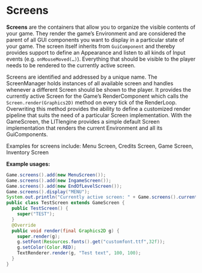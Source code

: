 # Screens

**Screens** are the containers that allow you to organize the visible contents of your game. They render the game’s Environment and are considered the parent of all GUI components you want to display in a particular state of your game. The screen itself inherits from `GuiComponent` and thereby provides support to define an Appearance and listen to all kinds of Input events (e.g. `onMouseMoved(…)`). Everything that should be visible to the player needs to be rendered to the currently active screen.

Screens are identified and addressed by a unique name. The ScreenManager holds instances of all available screen and handles whenever a different Screen should be shown to the player. It provides the currently active Screen for the Game’s RenderComponent which calls the `Screen.render(Graphics2D)` method on every tick of the RenderLoop. Overwriting this method provides the ability to define a customized render pipeline that suits the need of a particular Screen implementation. With the GameScreen, the LITIengine provides a simple default Screen implementation that renders the current Environment and all its GuiComponents.

Examples for screens include: Menu Screen, Credits Screen, Game Screen, Inventory Screen

**Example usages:**

```java
Game.screens().add(new MenuScreen());
Game.screens().add(new IngameScreen());
Game.screens().add(new EndOfLevelScreen());
Game.screens().display("MENU");
System.out.println("Currently active screen: " + Game.screens().current().getName());
public class TestScreen extends GameScreen {
  public TestScreen() {
    super("TEST");
  }
  @Override
  public void render(final Graphics2D g) {
    super.render(g);
    g.setFont(Resources.fonts().get("customfont.ttf",32f));
    g.setColor(Color.RED);
    TextRenderer.render(g, "Test text", 100, 100);
  }
}
```